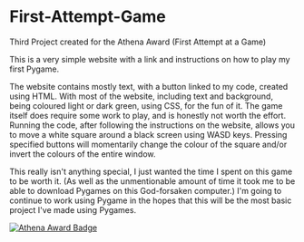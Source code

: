 # First-Attempt-Game
Third Project created for the Athena Award (First Attempt at a Game)

This is a very simple website with a link and instructions on how to play my first Pygame.

The website contains mostly text, with a button linked to my code, created using HTML. With most of the website, including text and background, being coloured light or dark green, using CSS, for the fun of it. The game itself does require some work to play, and is honestly not worth the effort. Running the code, after following the instructions on the website, allows you to move a white square around a black screen using WASD keys. Pressing specified buttons will momentarily change the colour of the square and/or invert the colours of the entire window.

This really isn't anything special, I just wanted the time I spent on this game to be worth it. (As well as the unmentionable amount of time it took me to be able to download Pygames on this God-forsaken computer.)
I'm going to continue to work using Pygame in the hopes that this will be the most basic project I've made using Pygames.

[![Athena Award Badge](https://img.shields.io/endpoint?url=https%3A%2F%2Faward.athena.hackclub.com%2Fapi%2Fbadge)](https://award.athena.hackclub.com?utm_source=readme)
